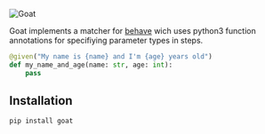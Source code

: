 ![Goat](https://cloud.githubusercontent.com/assets/831374/7931635/2b49d3a4-090a-11e5-96b7-cd5365a6b6ee.png)

Goat implements a matcher for [behave](https://github.com/behave/behave) wich uses python3 function annotations for specifiying parameter types in steps.

```python
@given("My name is {name} and I'm {age} years old")
def my_name_and_age(name: str, age: int):
    pass
```

## Installation
```
pip install goat
```
